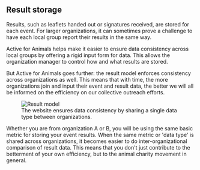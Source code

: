 ## Result storage

Results, such as leaflets handed out or signatures received, are stored for
 each event. For larger organizations, it can sometimes prove a challenge to 
 have each local group report their results in the same way.

Active for Animals helps make it easier to ensure data consistency across local
 groups by offering a rigid input form for data. This allows the organization 
 manager to control how and what results are stored.

But Active for Animals goes further: the result model enforces consistency
 across organizations as well. This means that with time, the more
  organizations join and input their event and result data, the better we
   will all be informed on the efficiency on our collective outreach efforts.

<figure>
  <img src="guide-website-result-model.png" alt="Result model"/>
  <figcaption>The website ensures data consistency by sharing a single data
   type between organizations.</figcaption>
</figure>

Whether you are from organization A or B, you will be using the same basic
 metric for storing your event results. When the same metric or 'data type' is
 shared across organizations, it becomes easier to do inter-organizational
 comparison of result data. This means that you don't just contribute to the
 betterment of your own efficiency, but to the animal charity movement in
 general.
